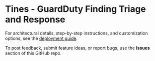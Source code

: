 # Tines - GuardDuty Finding Triage and Response

For architectural details, step-by-step instructions, and customization options, see the [deployment guide](/).

To post feedback, submit feature ideas, or report bugs, use the **Issues** section of this GitHub repo. 